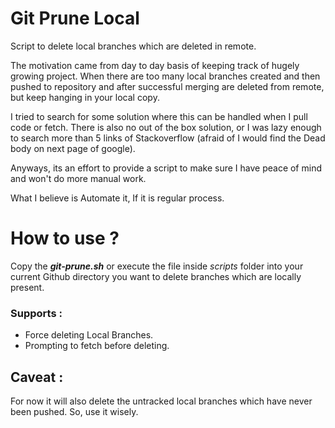 # Git Prune Local
Script to delete local branches which are deleted in remote.

The motivation came from day to day basis of keeping track of hugely growing project. When there are too many local branches created and then pushed to repository and after successful merging are deleted from remote, but keep hanging in your local copy.

I tried to search for some solution where this can be handled when I pull code or fetch. There is also no out of the box solution, or I was lazy enough to search more than 5 links of Stackoverflow (afraid of I would find the Dead body on next page of google).

Anyways, its an effort to provide a script to make sure I have peace of mind and won't do more manual work.

What I believe is Automate it, If it is regular process.

How to use ?
=============

Copy the **_git-prune.sh_** or execute the file inside _scripts_ folder into your current Github directory you want to delete branches which are locally present.

### Supports :

* Force deleting Local Branches.
* Prompting to fetch before deleting.


## Caveat : 
For now it will also delete the untracked local branches which have never been pushed. So, use it wisely.
